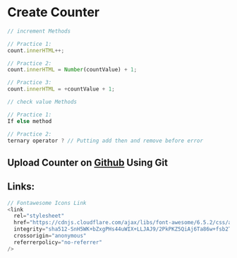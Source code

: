 # Create Counter

```js
// increment Methods

// Practice 1:
count.innerHTML++;

// Practice 2:
count.innerHTML = Number(countValue) + 1;

// Practice 3:
count.innerHTML = +countValue + 1;
```

```js
// check value Methods

// Practice 1:
If else method

// Practice 2:
ternary operator ? // Putting add then and remove before error
```

## Upload Counter on [Github](https://github.com/vishalqalandari903) Using Git

## Links:

```javascript
// Fontawesome Icons Link
<link
  rel="stylesheet"
  href="https://cdnjs.cloudflare.com/ajax/libs/font-awesome/6.5.2/css/all.min.css"
  integrity="sha512-SnH5WK+bZxgPHs44uWIX+LLJAJ9/2PkPKZ5QiAj6Ta86w+fsb2TkcmfRyVX3pBnMFcV7oQPJkl9QevSCWr3W6A=="
  crossorigin="anonymous"
  referrerpolicy="no-referrer"
/>
```

